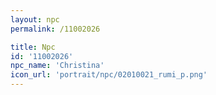 ```yaml
---
layout: npc
permalink: /11002026

title: Npc
id: '11002026'
npc_name: 'Christina'
icon_url: 'portrait/npc/02010021_rumi_p.png'
---
```

